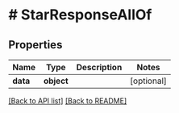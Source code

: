 # # StarResponseAllOf

## Properties

Name | Type | Description | Notes
------------ | ------------- | ------------- | -------------
**data** | **object** |  | [optional]

[[Back to API list]](../../README.md#endpoints) [[Back to README]](../../README.md)
